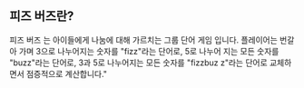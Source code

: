 ## 피즈 버즈란?
피즈 버즈 는 아이들에게 나눔에 대해 가르치는 그룹 단어 게임 입니다.
플레이어는 번갈아 가며 3으로 나누어지는 숫자를 "fizz"라는 단어로, 5로 나누어
지는 모든 숫자를 "buzz"라는 단어로, 3과 5로 나누어지는 모든 숫자를 "fizzbuz
z"라는 단어로 교체하면서 점증적으로 계산합니다."


